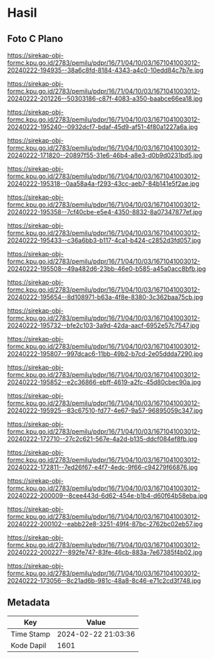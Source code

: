 # Hasil

## Foto C Plano

https://sirekap-obj-formc.kpu.go.id/2783/pemilu/pdpr/16/71/04/10/03/1671041003012-20240222-194935--38a6c8fd-8184-4343-a4c0-10edd84c7b7e.jpg

https://sirekap-obj-formc.kpu.go.id/2783/pemilu/pdpr/16/71/04/10/03/1671041003012-20240222-201226--50303186-c87f-4083-a350-baabce66ea18.jpg

https://sirekap-obj-formc.kpu.go.id/2783/pemilu/pdpr/16/71/04/10/03/1671041003012-20240222-195240--0932dcf7-bdaf-45d9-af51-4f80a1227a6a.jpg

https://sirekap-obj-formc.kpu.go.id/2783/pemilu/pdpr/16/71/04/10/03/1671041003012-20240222-171820--20897f55-31e6-46b4-a8e3-d0b9d0231bd5.jpg

https://sirekap-obj-formc.kpu.go.id/2783/pemilu/pdpr/16/71/04/10/03/1671041003012-20240222-195318--0aa58a4a-f293-43cc-aeb7-84b141e5f2ae.jpg

https://sirekap-obj-formc.kpu.go.id/2783/pemilu/pdpr/16/71/04/10/03/1671041003012-20240222-195358--7cf40cbe-e5e4-4350-8832-8a07347877ef.jpg

https://sirekap-obj-formc.kpu.go.id/2783/pemilu/pdpr/16/71/04/10/03/1671041003012-20240222-195433--c36a6bb3-b117-4ca1-b424-c2852d3fd057.jpg

https://sirekap-obj-formc.kpu.go.id/2783/pemilu/pdpr/16/71/04/10/03/1671041003012-20240222-195508--49a482d6-23bb-46e0-b585-a45a0acc8bfb.jpg

https://sirekap-obj-formc.kpu.go.id/2783/pemilu/pdpr/16/71/04/10/03/1671041003012-20240222-195654--8d108971-b63a-4f8e-8380-3c362baa75cb.jpg

https://sirekap-obj-formc.kpu.go.id/2783/pemilu/pdpr/16/71/04/10/03/1671041003012-20240222-195732--bfe2c103-3a9d-42da-aacf-6952e57c7547.jpg

https://sirekap-obj-formc.kpu.go.id/2783/pemilu/pdpr/16/71/04/10/03/1671041003012-20240222-195807--997dcac6-11bb-49b2-b7cd-2e05ddda7290.jpg

https://sirekap-obj-formc.kpu.go.id/2783/pemilu/pdpr/16/71/04/10/03/1671041003012-20240222-195852--e2c36866-ebff-4619-a2fc-45d80cbec90a.jpg

https://sirekap-obj-formc.kpu.go.id/2783/pemilu/pdpr/16/71/04/10/03/1671041003012-20240222-195925--83c67510-fd77-4e67-9a57-96895059c347.jpg

https://sirekap-obj-formc.kpu.go.id/2783/pemilu/pdpr/16/71/04/10/03/1671041003012-20240222-172710--27c2c621-567e-4a2d-b135-ddcf084ef8fb.jpg

https://sirekap-obj-formc.kpu.go.id/2783/pemilu/pdpr/16/71/04/10/03/1671041003012-20240222-172811--7ed26f67-e4f7-4edc-9f66-c94279f66876.jpg

https://sirekap-obj-formc.kpu.go.id/2783/pemilu/pdpr/16/71/04/10/03/1671041003012-20240222-200009--8cee443d-6d62-454e-b1b4-d60f64b58eba.jpg

https://sirekap-obj-formc.kpu.go.id/2783/pemilu/pdpr/16/71/04/10/03/1671041003012-20240222-200102--eabb22e8-3251-49f4-87bc-2762bc02eb57.jpg

https://sirekap-obj-formc.kpu.go.id/2783/pemilu/pdpr/16/71/04/10/03/1671041003012-20240222-200227--892fe747-83fe-46cb-883a-7e67385f4b02.jpg

https://sirekap-obj-formc.kpu.go.id/2783/pemilu/pdpr/16/71/04/10/03/1671041003012-20240222-173056--8c21ad6b-981c-48a8-8c46-e71c2cd3f748.jpg


## Metadata

| Key        | Value               |
| ---------- | ------------------- |
| Time Stamp | 2024-02-22 21:03:36 |
| Kode Dapil | 1601                |



